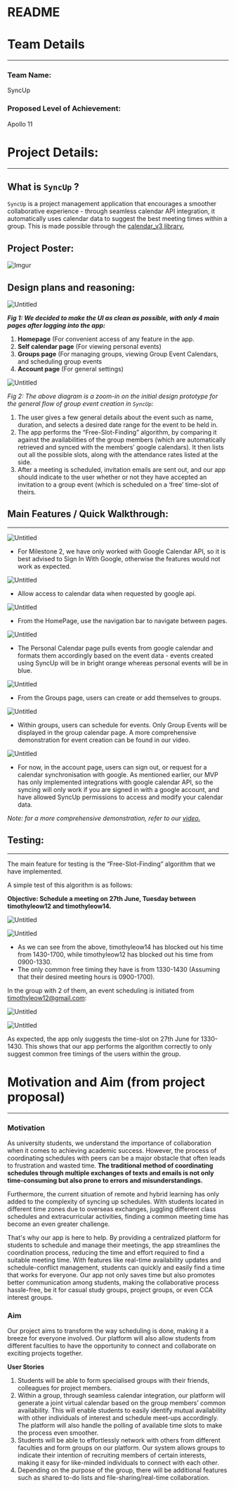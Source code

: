 # README

# Team Details

---

### **Team Name:**

SyncUp 

### **Proposed Level of Achievement:**

Apollo 11

# Project Details:

---

## What is `SyncUp` ?

`SyncUp` is a project management application that encourages a smoother collaborative experience - through seamless calendar API integration, it automatically uses calendar data to suggest the best meeting times within a group. This is made possible through the [calendar_v3 library.](https://pub.dev/documentation/googleapis/latest/calendar_v3/calendar_v3-library.html#classes)

## Project Poster:

![Imgur](https://i.imgur.com/PXl30FR.png)

## Design plans and reasoning:

![Untitled](README%20b3b1cd45bde546b1949daffc7e3180eb/Untitled.png)

*****Fig 1: We decided to make the UI as clean as possible, with only 4 main pages after logging into the app:***** 

1. **Homepage** (For convenient access of any feature in the app.
2. **Self calendar page** (For viewing personal events)
3. **Groups page** (For managing groups, viewing Group Event Calendars, and scheduling group events
4. **Account page** (For general settings)

![Untitled](README%20b3b1cd45bde546b1949daffc7e3180eb/Untitled%201.png)

*Fig 2: The above diagram is a zoom-in on the initial design prototype for the general flow of group event creation in `SyncUp`:*

1. The user gives a few general details about the event such as name, duration, and selects a desired date range for the event to be held in.
2. The app performs the “Free-Slot-Finding” algorithm, by comparing it against the availabilities of the group members (which are automatically retrieved and synced with the members’ google calendars). It then lists out all the possible slots, along with the attendance rates listed at the side.
3. After a meeting is scheduled, invitation emails are sent out, and our app should indicate to the user whether or not they have accepted an invitation to a group event (which is scheduled on a ‘free’ time-slot of theirs.

## Main Features / Quick Walkthrough:

---

![Untitled](README%20b3b1cd45bde546b1949daffc7e3180eb/Untitled%202.png)

- For Milestone 2, we have only worked with Google Calendar API, so it is best advised to Sign In With Google, otherwise the features would not work as expected.

![Untitled](README%20b3b1cd45bde546b1949daffc7e3180eb/Untitled%201.jpeg)

- Allow access to calendar data when requested by google api.

![Untitled](README%20b3b1cd45bde546b1949daffc7e3180eb/Untitled%203.png)

- From the HomePage, use the navigation bar to navigate between pages.

![Untitled](README%20b3b1cd45bde546b1949daffc7e3180eb/Untitled%204.png)

- The Personal Calendar page pulls events from google calendar and formats them accordingly based on the event data - events created using SyncUp will be in bright orange whereas personal events will be in blue.

![Untitled](README%20b3b1cd45bde546b1949daffc7e3180eb/Untitled%205.png)

- From the Groups page, users can create or add themselves to groups.

![Untitled](README%20b3b1cd45bde546b1949daffc7e3180eb/Untitled%206.png)

- Within groups, users can schedule for events. Only Group Events will be displayed in the group calendar page. A more comprehensive demonstration for event creation can be found in our video.

![Untitled](README%20b3b1cd45bde546b1949daffc7e3180eb/Untitled%207.png)

- For now, in the account page, users can sign out, or request for a calendar synchronisation with google. As mentioned earlier, our MVP has only implemented integrations with google calendar API, so the syncing will only work if you are signed in with a google account, and have allowed SyncUp permissions to access and modify your calendar data.

*Note: for a more comprehensive demonstration, refer to our [video.](https://drive.google.com/file/d/10Npgv57ZQIYjrvMyE_42bKH9e9bbuplT/view?usp=drive_link)*

## Testing:

---

The main feature for testing is the “Free-Slot-Finding” algorithm that we have implemented.

A simple test of this algorithm is as follows:

**Objective: Schedule a meeting on 27th June, Tuesday between timothyleow12 and timothyleow14.**

![Untitled](README%20b3b1cd45bde546b1949daffc7e3180eb/Untitled%208.png)

![Untitled](README%20b3b1cd45bde546b1949daffc7e3180eb/Untitled%209.png)

- As we can see from the above, timothyleow14 has blocked out his time from 1430-1700, while timothyleow12 has blocked out his time from 0900-1330.
- The only common free timing they have is from 1330-1430 (Assuming that their desired meeting hours is 0900-1700).

In the group with 2 of them, an event scheduling is initiated from timothyleow12@gmail.com:

![Untitled](README%20b3b1cd45bde546b1949daffc7e3180eb/Untitled%2010.png)

![Untitled](README%20b3b1cd45bde546b1949daffc7e3180eb/Untitled%2011.png)

As expected, the app only suggests the time-slot on 27th June for 1330-1430. This shows that our app performs the algorithm correctly to only suggest common free timings of the users within the group.

# Motivation and Aim (from project proposal)

---

### **Motivation**

As university students, we understand the importance of collaboration when it comes to achieving academic success. However, the process of coordinating schedules with peers can be a major obstacle that often leads to frustration and wasted time. **The traditional method of coordinating schedules through multiple exchanges of texts and emails is not only time-consuming but also prone to errors and misunderstandings.**

Furthermore, the current situation of remote and hybrid learning has only added to the complexity of syncing up schedules. With students located in different time zones due to overseas exchanges, juggling different class schedules and extracurricular activities, finding a common meeting time has become an even greater challenge.

That's why our app is here to help. By providing a centralized platform for students to schedule and manage their meetings, the app streamlines the coordination process, reducing the time and effort required to find a suitable meeting time. With features like real-time availability updates and schedule-conflict management, students can quickly and easily find a time that works for everyone. Our app not only saves time but also promotes better communication among students, making the collaborative process hassle-free, be it for casual study groups, project groups, or even CCA interest groups.

### **Aim**

Our project aims to transform the way scheduling is done, making it a breeze for everyone involved. Our platform will also allow students from different faculties to have the opportunity to connect and collaborate on exciting projects together.

**User Stories**

1. Students will be able to form specialised groups with their friends, colleagues for project members.
2. Within a group, through seamless calendar integration, our platform will generate a joint virtual calendar based on the group members’ common availability. This will enable students to easily identify mutual availability with other individuals of interest and schedule meet-ups accordingly. The platform will also handle the polling of available time slots to make the process even smoother.
3. Students will be able to effortlessly network with others from different faculties and form groups on our platform. Our system allows groups to indicate their intention of recruiting members of certain interests, making it easy for like-minded individuals to connect with each other.
4. Depending on the purpose of the group, there will be additional features such as shared to-do lists and file-sharing/real-time collaboration.
